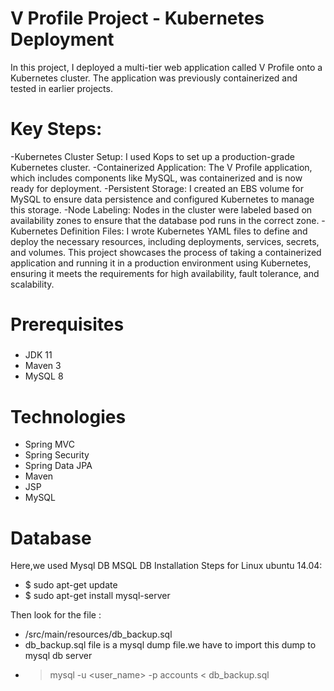 # V Profile Project - Kubernetes Deployment
In this project, I deployed a multi-tier web application called V Profile onto a Kubernetes cluster. The application was previously containerized and tested in earlier projects.

# Key Steps:
-Kubernetes Cluster Setup: I used Kops to set up a production-grade Kubernetes cluster.
-Containerized Application: The V Profile application, which includes components like MySQL, was containerized and is now ready for deployment.
-Persistent Storage: I created an EBS volume for MySQL to ensure data persistence and configured Kubernetes to manage this storage.
-Node Labeling: Nodes in the cluster were labeled based on availability zones to ensure that the database pod runs in the correct zone.
-Kubernetes Definition Files: I wrote Kubernetes YAML files to define and deploy the necessary resources, including deployments, services, secrets, and volumes.
This project showcases the process of taking a containerized application and running it in a production environment using Kubernetes, ensuring it meets the requirements for high availability, fault tolerance, and scalability.
# Prerequisites
#####
- JDK 11
- Maven 3
- MySQL 8 

# Technologies 
- Spring MVC
- Spring Security
- Spring Data JPA
- Maven
- JSP
- MySQL
# Database
Here,we used Mysql DB 
MSQL DB Installation Steps for Linux ubuntu 14.04:
- $ sudo apt-get update
- $ sudo apt-get install mysql-server

Then look for the file :
- /src/main/resources/db_backup.sql
- db_backup.sql file is a mysql dump file.we have to import this dump to mysql db server
- > mysql -u <user_name> -p accounts < db_backup.sql
